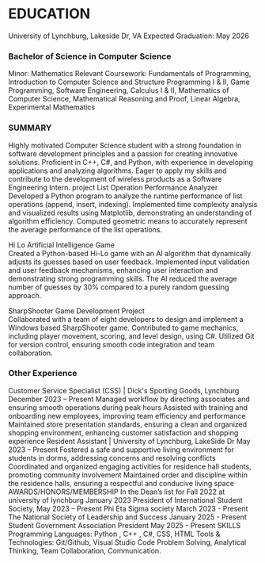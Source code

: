 # EDUCATION
University of Lynchburg, Lakeside Dr, VA                                                                                          Expected Graduation: May 2026
### Bachelor of Science in Computer Science
Minor: Mathematics
Relevant Coursework: Fundamentals of Programming, Introduction to Computer Science and Structure Programming I & II, Game Programming, Software Engineering, Calculus I & II, Mathematics of Computer Science, Mathematical Reasoning and Proof, Linear Algebra, Experimental Mathematics

### SUMMARY
Highly motivated Computer Science student with a strong foundation in software development principles and a passion for creating innovative solutions. Proficient in C++, C#, and Python, with experience in developing applications and analyzing algorithms. Eager to apply my skills and contribute to the development of wireless products as a Software Engineering Intern.
project 
List Operation Performance Analyzer			
Developed a Python program to analyze the runtime performance of list operations (append, insert, indexing).
Implemented time complexity analysis and visualized results using Matplotlib, demonstrating an understanding of algorithm efficiency.
Computed geometric means to accurately represent the average performance of the list operations. 

Hi Lo Artificial Intelligence Game			
Created a Python-based Hi-Lo game with an AI algorithm that dynamically adjusts its guesses based on user feedback.
Implemented input validation and user feedback mechanisms, enhancing user interaction and demonstrating strong programming skills.
The AI reduced the average number of guesses by 30% compared to a purely random guessing approach.

SharpShooter Game Development Project			
Collaborated with a team of eight developers to design and implement a Windows based SharpShooter game.
Contributed to game mechanics, including player movement, scoring, and level design, using C#.
Utilized Git for version control, ensuring smooth code integration and team collaboration.


### Other Experience
Customer Service Specialist (CSS) | Dick's Sporting Goods, Lynchburg                                                       December 2023 – Present
Managed workflow by directing associates and ensuring smooth operations during peak hours
Assisted with training and onboarding new employees, improving team efficiency and performance
Maintained store presentation standards, ensuring a clean and organized shopping environment, enhancing customer satisfaction and shopping experience
Resident Assistant | University of Lynchburg, LakeSide Dr                                                                              May 2023 – Present
Fostered a safe and supportive living environment for students in dorms, addressing concerns and resolving conflicts
Coordinated and organized engaging activities for residence hall students, promoting community involvement
Maintained order and discipline within the residence halls, ensuring a respectful and conducive living space
AWARDS/HONORS/MEMBERSHIP
In the Dean’s list for Fall 2022 at university of lynchburg                                                                        January 2023
President of International Student Society, 					                                  May 2023 – Present
Phi Eta Sigma society 								                    March 2023 - Present
The National Society of Leadership and Success     						     January 2025 - Present
Student Government Association President							      May 2025 - Present
SKILLS
Programming Languages: Python , C++ , C#, CSS, HTML
Tools & Technologies: Git/Github, Visual Studio Code
Problem Solving, Analytical Thinking, Team Collaboration, Communication.
